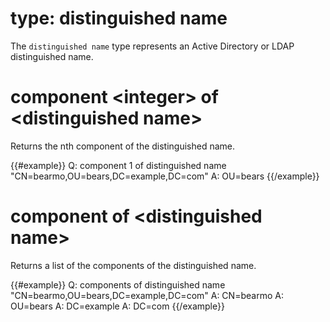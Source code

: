 # type: distinguished name

The `distinguished name` type represents an Active Directory or LDAP distinguished name.

# component &lt;integer&gt; of &lt;distinguished name&gt;

Returns the nth component of the distinguished name.

{{#example}}
Q: component 1 of distinguished name "CN=bearmo,OU=bears,DC=example,DC=com"
A: OU=bears
{{/example}}

# component of &lt;distinguished name&gt;

Returns a list of the components of the distinguished name.

{{#example}}
Q: components of distinguished name "CN=bearmo,OU=bears,DC=example,DC=com"
A: CN=bearmo
A: OU=bears
A: DC=example
A: DC=com
{{/example}}
